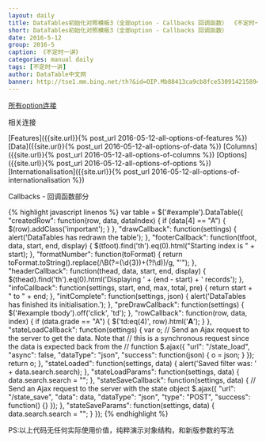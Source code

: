 ```yaml
---
layout: daily
title: DataTables初始化对照模板3（全部option - Callbacks 回调函数） 《不定时一讲》 DataTable中文网
short: DataTables初始化对照模板3（全部option - Callbacks 回调函数）
date: 2016-5-12
group: 2016-5
caption: 《不定时一讲》
categories: manual daily
tags: [不定时一讲]
author: DataTable中文网
banner: http://tse1.mm.bing.net/th?&id=OIP.Mb88413ca9cb8fce53091421589436f74o0&w=300&h=224&c=0&pid=1.9&rs=0&p=0
---
```

[所有option连接]({{site.url}}/reference/option/)

相关连接

[Features]({{site.url}}{% post_url 2016-05-12-all-options-of-features %})
[Data]({{site.url}}{% post_url 2016-05-12-all-options-of-data %})
[Columns]({{site.url}}{% post_url 2016-05-12-all-options-of-columns %})
[Options]({{site.url}}{% post_url 2016-05-12-all-options-of-options %})
[Internationalisation]({{site.url}}{% post_url 2016-05-12-all-options-of-internationalisation %})

Callbacks - 回调函数部分
<!--more-->

{% highlight javascript linenos %}
var table = $('#example').DataTable({
    "createdRow": function(row, data, dataIndex) {
        if (data[4] == "A") {
            $(row).addClass('important');
        }
    },
    "drawCallback": function(settings) {
        alert('DataTables has redrawn the table');
    },
    "footerCallback": function(tfoot, data, start, end, display) {
        $(tfoot).find('th').eq(0).html("Starting index is " + start);
    },
    "formatNumber": function(toFormat) {
        return toFormat.toString().replace(/\B(?=(\d{3})+(?!\d))/g, "'");
    },
    "headerCallback": function(thead, data, start, end, display) {
        $(thead).find('th').eq(0).html('Displaying ' + (end - start) + ' records');
    },
    "infoCallback": function(settings, start, end, max, total, pre) {
        return start + " to " + end;
    },
    "initComplete": function(settings, json) {
        alert('DataTables has finished its initialisation.');
    },
    "preDrawCallback": function(settings) {
        $('#example tbody').off('click', 'td');
    },
    "rowCallback": function(row, data, index) {
        if (data.grade == "A") {
            $('td:eq(4)', row).html('<b>A</b>');
        }
    },
    "stateLoadCallback": function(settings) {
        var o;
        // Send an Ajax request to the server to get the data. Note that
        // this is a synchronous request since the data is expected back from the
        // function
        $.ajax({
            "url": "/state_load",
            "async": false,
            "dataType": "json",
            "success": function(json) {
                o = json;
            }
        });
        return o;
    },
    "stateLoaded": function(settings, data) {
        alert('Saved filter was: ' + data.search.search);
    },
    "stateLoadParams": function(settings, data) {
        data.search.search = "";
    },
    "stateSaveCallback": function(settings, data) {
        // Send an Ajax request to the server with the state object
        $.ajax({
            "url": "/state_save",
            "data": data,
            "dataType": "json",
            "type": "POST",
            "success": function() {}
        });
    },
    "stateSaveParams": function(settings, data) {
        data.search.search = "";
    }
});
{% endhighlight %}

PS:以上代码无任何实际使用价值，纯粹演示对象结构，和新版参数的写法